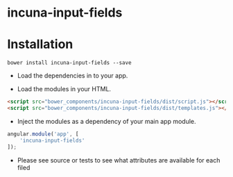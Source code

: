 # incuna-input-fields

# Installation
`bower install incuna-input-fields --save`

* Load the dependencies in to your app.

* Load the modules in your HTML.
```html
<script src="bower_components/incuna-input-fields/dist/script.js"></script>
<script src="bower_components/incuna-input-fields/dist/templates.js"></script>
```

* Inject the modules as a dependency of your main app module.
```javascript
angular.module('app', [
    'incuna-input-fields'
]);
```

* Please see source or tests to see what attributes are available for each filed
